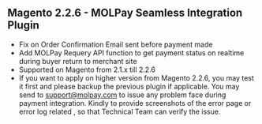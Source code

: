 ## Magento 2.2.6 - MOLPay Seamless Integration Plugin
- Fix on Order Confirmation Email sent before payment made
- Add MOLPay Requery API function to get payment status on realtime during buyer return to merchant site 
- Supported on Magento from 2.1.x till 2.2.6 
- If you want to apply on higher version from Magento 2.2.6, you may test it first and please backup the previous plugin if applicable.
  You may send to support@molpay.com to issue any problem face during payment integration. Kindly to provide screenshots of the error page   or error log related , so that Technical Team can verify the issue.
